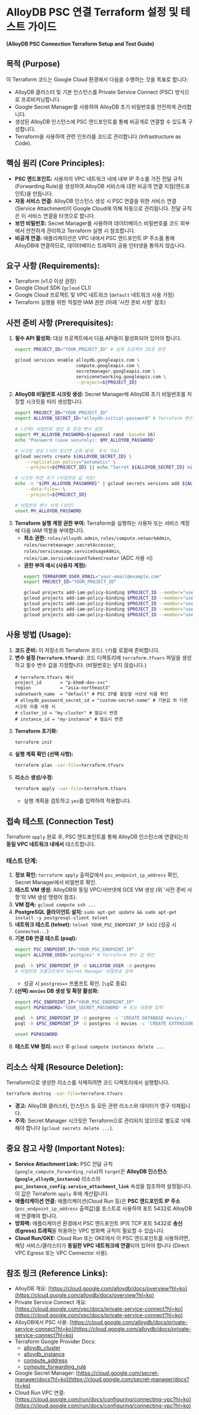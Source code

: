 # **AlloyDB PSC 연결 Terraform 설정 및 테스트 가이드**
**(AlloyDB PSC Connection Terraform Setup and Test Guide)**

## **목적 (Purpose)**

이 Terraform 코드는 Google Cloud 환경에서 다음을 수행하는 것을 목표로 합니다:

*   AlloyDB 클러스터 및 기본 인스턴스를 Private Service Connect (PSC) 방식으로 프로비저닝합니다.
*   Google Secret Manager를 사용하여 AlloyDB 초기 비밀번호를 안전하게 관리합니다.
*   생성된 AlloyDB 인스턴스에 PSC 엔드포인트를 통해 비공개로 연결할 수 있도록 구성합니다.
*   Terraform을 사용하여 관련 인프라를 코드로 관리합니다 (Infrastructure as Code).

## **핵심 원리 (Core Principles):**

*   **PSC 엔드포인트:** 사용자의 VPC 네트워크 내에 내부 IP 주소를 가진 전달 규칙(Forwarding Rule)을 생성하여 AlloyDB 서비스에 대한 비공개 연결 지점(엔드포인트)을 만듭니다.
*   **자동 서비스 연결:** AlloyDB 인스턴스 생성 시 PSC 연결을 위한 서비스 연결(Service Attachment)이 Google Cloud에 의해 자동으로 관리됩니다. 전달 규칙은 이 서비스 연결을 타겟으로 합니다.
*   **보안 비밀번호:** Secret Manager를 사용하여 데이터베이스 비밀번호를 코드 외부에서 안전하게 관리하고 Terraform 실행 시 참조합니다.
*   **비공개 연결:** 애플리케이션은 VPC 내에서 PSC 엔드포인트 IP 주소를 통해 AlloyDB에 연결하므로, 데이터베이스 트래픽이 공용 인터넷을 통하지 않습니다.

## **요구 사항 (Requirements):**

*   Terraform (v1.0 이상 권장)
*   Google Cloud SDK (`gcloud` CLI)
*   Google Cloud 프로젝트 및 VPC 네트워크 (`default` 네트워크 사용 가정)
*   Terraform 실행을 위한 적절한 IAM 권한 (아래 '사전 준비 사항' 참조)

## **사전 준비 사항 (Prerequisites):**

1.  **필수 API 활성화:** 대상 프로젝트에서 다음 API들이 활성화되어 있어야 합니다.
    ```bash
    export PROJECT_ID="YOUR_PROJECT_ID" # 실제 프로젝트 ID로 변경

    gcloud services enable alloydb.googleapis.com \
                           compute.googleapis.com \
                           secretmanager.googleapis.com \
                           servicenetworking.googleapis.com \
                           --project=${PROJECT_ID}
    ```
2.  **AlloyDB 비밀번호 시크릿 생성:** Secret Manager에 AlloyDB 초기 비밀번호를 저장할 시크릿을 미리 생성합니다.
    ```bash
    export PROJECT_ID="YOUR_PROJECT_ID"
    export ALLOYDB_SECRET_ID="alloydb-initial-password" # Terraform 변수와 일치시킬 이름

    # (선택) 비밀번호 생성 및 환경 변수 설정
    export MY_ALLOYDB_PASSWORD=$(openssl rand -base64 16)
    echo "Password (save securely): $MY_ALLOYDB_PASSWORD"

    # 시크릿 생성 (이미 있으면 오류 발생, 무시 가능)
    gcloud secrets create ${ALLOYDB_SECRET_ID} \
        --replication-policy="automatic" \
        --project=${PROJECT_ID} || echo "Secret ${ALLOYDB_SECRET_ID} might already exist."

    # 시크릿 버전 추가 (비밀번호 값 저장)
    echo -n "${MY_ALLOYDB_PASSWORD}" | gcloud secrets versions add ${ALLOYDB_SECRET_ID} \
        --data-file=- \
        --project=${PROJECT_ID}

    # 비밀번호 변수 삭제 (보안)
    unset MY_ALLOYDB_PASSWORD
    ```
3.  **Terraform 실행 계정 권한 부여:** Terraform을 실행하는 사용자 또는 서비스 계정에 다음 IAM 역할을 부여합니다.
    *   **최소 권한:** `roles/alloydb.admin`, `roles/compute.networkAdmin`, `roles/secretmanager.secretAccessor`, `roles/serviceusage.serviceUsageAdmin`, `roles/iam.serviceAccountTokenCreator` (ADC 사용 시)
    *   **권한 부여 예시 (사용자 계정):**
        ```bash
        export TERRAFORM_USER_EMAIL="your-email@example.com"
        export PROJECT_ID="YOUR_PROJECT_ID"

        gcloud projects add-iam-policy-binding $PROJECT_ID --member="user:$TERRAFORM_USER_EMAIL" --role="roles/alloydb.admin"
        gcloud projects add-iam-policy-binding $PROJECT_ID --member="user:$TERRAFORM_USER_EMAIL" --role="roles/compute.networkAdmin"
        gcloud projects add-iam-policy-binding $PROJECT_ID --member="user:$TERRAFORM_USER_EMAIL" --role="roles/secretmanager.secretAccessor"
        gcloud projects add-iam-policy-binding $PROJECT_ID --member="user:$TERRAFORM_USER_EMAIL" --role="roles/serviceusage.serviceUsageAdmin"
        gcloud projects add-iam-policy-binding $PROJECT_ID --member="user:$TERRAFORM_USER_EMAIL" --role="roles/iam.serviceAccountTokenCreator"
        ```

## **사용 방법 (Usage):**

1.  **코드 준비:** 이 저장소의 Terraform 코드(`.tf`)를 로컬에 준비합니다.
2.  **변수 설정 (`terraform.tfvars`):** 코드 디렉토리에 `terraform.tfvars` 파일을 생성하고 필수 변수 값을 지정합니다. (비밀번호는 넣지 않습니다.)
    ```hcl
    # terraform.tfvars 예시
    project_id       = "p-khm8-dev-svc"
    region           = "asia-northeast3"
    subnetwork_name  = "default" # PSC IP를 할당할 서브넷 이름 확인
    # alloydb_password_secret_id = "custom-secret-name" # 기본값 외 다른 시크릿 이름 사용 시
    # cluster_id = "my-cluster" # 필요시 변경
    # instance_id = "my-instance" # 필요시 변경
    ```
3.  **Terraform 초기화:**
    ```bash
    terraform init
    ```
4.  **실행 계획 확인 (선택 사항):**
    ```bash
    terraform plan -var-file=terraform.tfvars
    ```
5.  **리소스 생성/수정:**
    ```bash
    terraform apply -var-file=terraform.tfvars
    ```
    *   실행 계획을 검토하고 `yes`를 입력하여 적용합니다.

## **접속 테스트 (Connection Test)**

Terraform `apply` 완료 후, PSC 엔드포인트를 통해 AlloyDB 인스턴스에 연결되는지 **동일 VPC 네트워크 내에서** 테스트합니다.

### **테스트 단계:**

1.  **정보 확인:** `terraform apply` 출력값에서 `psc_endpoint_ip_address` 확인, Secret Manager에서 비밀번호 확인.
2.  **테스트 VM 생성:** AlloyDB와 동일 VPC/서브넷에 GCE VM 생성 (위 '사전 준비 사항'의 VM 생성 명령어 참조).
3.  **VM 접속:** `gcloud compute ssh ...`
4.  **PostgreSQL 클라이언트 설치:** `sudo apt-get update && sudo apt-get install -y postgresql-client telnet`
5.  **네트워크 테스트 (telnet):** `telnet YOUR_PSC_ENDPOINT_IP 5432` (성공 시 `Connected...`)
6.  **기본 DB 연결 테스트 (psql):**
    ```bash
    export PSC_ENDPOINT_IP="YOUR_PSC_ENDPOINT_IP"
    export ALLOYDB_USER="postgres" # Terraform 변수 값 확인

    psql -h $PSC_ENDPOINT_IP -U $ALLOYDB_USER -d postgres
    # 비밀번호 프롬프트에서 Secret Manager 비밀번호 입력
    ```
    *   성공 시 `postgres=>` 프롬프트 확인. (`\q`로 종료)
7.  **(선택) `movies` DB 생성 및 확장 활성화:**
    ```bash
    export PSC_ENDPOINT_IP="YOUR_PSC_ENDPOINT_IP"
    export PGPASSWORD='YOUR_SECRET_PASSWORD' # 또는 대화형 입력

    psql -h $PSC_ENDPOINT_IP -U postgres -c 'CREATE DATABASE movies;'
    psql -h $PSC_ENDPOINT_IP -U postgres -d movies -c 'CREATE EXTENSION IF NOT EXISTS alloydb_scann CASCADE;'

    unset PGPASSWORD
    ```
8.  **테스트 VM 정리:** `exit` 후 `gcloud compute instances delete ...`

## **리소스 삭제 (Resource Deletion):**

Terraform으로 생성한 리소스를 삭제하려면 코드 디렉토리에서 실행합니다.

```bash
terraform destroy -var-file=terraform.tfvars
```

*   **경고:** AlloyDB 클러스터, 인스턴스 등 모든 관련 리소스와 데이터가 영구 삭제됩니다.
*   **주의:** Secret Manager 시크릿은 Terraform으로 관리되지 않으므로 별도로 삭제해야 합니다 (`gcloud secrets delete ...`).

## **중요 참고 사항 (Important Notes):**

*   **Service Attachment Link:** PSC 전달 규칙(`google_compute_forwarding_rule`)의 `target`은 **AlloyDB 인스턴스(`google_alloydb_instance`)** 리소스의 **`psc_instance_config.service_attachment_link`** 속성을 참조하여 설정됩니다. 이 값은 Terraform `apply` 후에 계산됩니다.
*   **애플리케이션 연결:** 애플리케이션(Cloud Run 등)은 **PSC 엔드포인트 IP 주소** (`psc_endpoint_ip_address` 출력값)를 호스트로 사용하여 포트 5432로 AlloyDB에 연결해야 합니다.
*   **방화벽:** 애플리케이션 환경에서 PSC 엔드포인트 IP의 TCP 포트 5432로 **송신(Egress) 트래픽**을 허용하는 VPC 방화벽 규칙이 필요할 수 있습니다.
*   **Cloud Run/GKE:** Cloud Run 또는 GKE에서 이 PSC 엔드포인트를 사용하려면, 해당 서비스/클러스터가 **동일한 VPC 네트워크에 연결**되어 있어야 합니다 (Direct VPC Egress 또는 VPC Connector 사용).

## **참조 링크 (Reference Links):**

*   AlloyDB 개요: [https://cloud.google.com/alloydb/docs/overview?hl=ko](https://cloud.google.com/alloydb/docs/overview?hl=ko)
*   Private Service Connect 개요: [https://cloud.google.com/vpc/docs/private-service-connect?hl=ko](https://cloud.google.com/vpc/docs/private-service-connect?hl=ko)
*   AlloyDB에서 PSC 사용: [https://cloud.google.com/alloydb/docs/private-service-connect?hl=ko](https://cloud.google.com/alloydb/docs/private-service-connect?hl=ko)
*   Terraform Google Provider Docs:
    *   [alloydb\_cluster](https://registry.terraform.io/providers/hashicorp/google/latest/docs/resources/alloydb_cluster)
    *   [alloydb\_instance](https://registry.terraform.io/providers/hashicorp/google/latest/docs/resources/alloydb_instance)
    *   [compute\_address](https://registry.terraform.io/providers/hashicorp/google/latest/docs/resources/compute_address)
    *   [compute\_forwarding\_rule](https://registry.terraform.io/providers/hashicorp/google/latest/docs/resources/compute_forwarding_rule)
*   Google Secret Manager: [https://cloud.google.com/secret-manager/docs?hl=ko](https://cloud.google.com/secret-manager/docs?hl=ko)
*   Cloud Run VPC 연결: [https://cloud.google.com/run/docs/configuring/connecting-vpc?hl=ko](https://cloud.google.com/run/docs/configuring/connecting-vpc?hl=ko)
